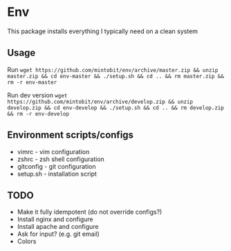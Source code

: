# Env
This package installs everything I typically need on a clean system

## Usage

Run `wget https://github.com/mintobit/env/archive/master.zip && unzip master.zip && cd env-master && ./setup.sh && cd .. && rm master.zip && rm -r env-master` 

Run dev version `wget https://github.com/mintobit/env/archive/develop.zip && unzip develop.zip && cd env-develop && ./setup.sh && cd .. && rm develop.zip && rm -r env-develop`

## Environment scripts/configs

* vimrc - vim configuration
* zshrc - zsh shell configuration
* gitconfig - git configuration
* setup.sh - installation script

## TODO

* Make it fully idempotent (do not override configs?)
* Install nginx and configure
* Install apache and configure
* Ask for input? (e.g. git email)
* Colors
